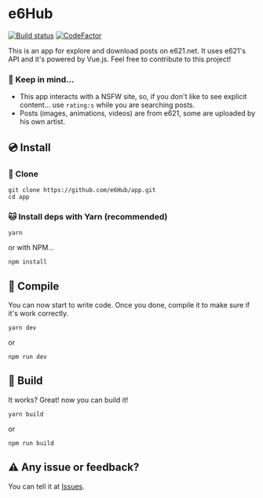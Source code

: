 # e6Hub
[![Build status](https://ci.appveyor.com/api/projects/status/eawhvp0h2215rqhj?svg=true)](https://ci.appveyor.com/project/Saektide/app)
[![CodeFactor](https://www.codefactor.io/repository/github/e6hub/app/badge)](https://www.codefactor.io/repository/github/e6hub/app)

This is an app for explore and download posts on e621.net. It uses e621's API and it's powered by Vue.js. Feel free to contribute to this project!

### :thought_balloon: Keep in mind...
* This app interacts with a NSFW site, so, if you don't like to see explicit content... use `rating:s` while you are searching posts.
* Posts (images, animations, videos) are from e621, some are uploaded by his own artist.

## :cd: Install
### :floppy_disk: Clone
```
git clone https://github.com/e6Hub/app.git
cd app
```

### :cat: Install deps with Yarn (recommended)
```
yarn
```
or with NPM...
```
npm install
```

## :rocket: Compile
You can now start to write code. Once you done, compile it to make sure if it's work correctly.
```
yarn dev
```
or
```
npm run dev
```

## :hammer: Build
It works? Great! now you can build it!
```
yarn build
```
or
```
npm run build
```

## :warning: Any issue or feedback?
You can tell it at [Issues](https://github.com/e6Hub/app/issues).
